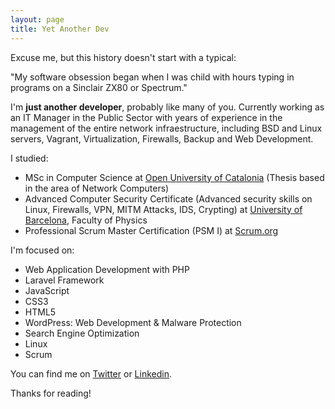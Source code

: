 ```yaml
---
layout: page
title: Yet Another Dev
---
```


Excuse me, but this history doesn't start with a typical:

<div class="message">
  "My software obsession began when I was child with hours typing in programs on a Sinclair ZX80 or Spectrum."
</div>

I'm **just another developer**, probably like many of you. Currently working as an IT Manager in the Public Sector with years of experience in the management of the entire network infraestructure, including BSD and Linux servers, Vagrant, Virtualization, Firewalls, Backup and Web Development.

I studied:

- MSc in Computer Science at [Open University of Catalonia](https://www.uoc.edu) (Thesis based in the area of Network Computers)
- Advanced Computer Security Certificate (Advanced security skills on Linux, Firewalls, VPN, MITM Attacks, IDS, Crypting) at [University of Barcelona](https://www.ub.edu), Faculty of Physics
- Professional Scrum Master Certification (PSM I) at [Scrum.org](https://www.scrum.org/user/177832)

I'm focused on:

- Web Application Development with PHP
- Laravel Framework
- JavaScript
- CSS3
- HTML5
- WordPress: Web Development & Malware Protection
- Search Engine Optimization
- Linux
- Scrum

You can find me on [Twitter](https://twitter.com/itscanton) or [Linkedin](https://linkedin.com/in/itscanton).

Thanks for reading!
